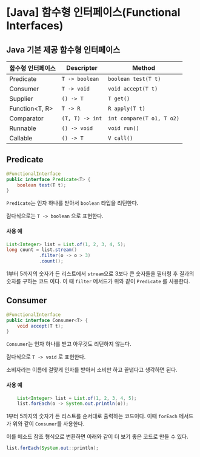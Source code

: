# [Java] 함수형 인터페이스(Functional Interfaces)

## Java 기본 제공 함수형 인터페이스

| **함수형 인터페이스**  | Descripter      | Method                    |
| -------------- | --------------- | ------------------------- |
| Predicate      | `T -> boolean`  | `boolean test(T t)`       |
| Consumer       | `T -> void`     | `void accept(T t)`        |
| Supplier       | `() -> T`       | `T get()`                 |
| Function<T, R> | `T -> R`        | `R apply(T t)`            |
| Comparator     | `(T, T) -> int` | `int compare(T o1, T o2)` |
| Runnable       | `() -> void`    | `void run()`              |
| Callable       | `() -> T`       | `V call()`                |

## Predicate

```java
@FunctionalInterface
public interface Predicate<T> {
    boolean test(T t);
}
```

`Predicate`는 인자 하나를 받아서 `boolean` 타입을 리턴한다.

람다식으로는 `T -> boolean` 으로 표현한다.

#### 사용 예

```java
List<Integer> list = List.of(1, 2, 3, 4, 5);
long count = list.stream()
            .filter(o -> o > 3)
            .count();
```

1부터 5까지의 숫자가 든 리스트에서 `stream`으로 3보다 큰 숫자들을 필터링 후 결과의 숫자를 구하는 코드 이다. 이 때 `filter` 메서드가 위와 같이 `Predicate` 를 사용한다.

## Consumer

```java
@FunctionalInterface
public interface Consumer<T> {
    void accept(T t);
}
```

`Consumer`는 인자 하나를 받고 아무것도 리턴하지 않는다.

람다식으로 `T -> void` 로 표현한다.

소비자라는 이름에 걸맞게 인자를 받아서 소비만 하고 끝낸다고 생각하면 된다.

#### 사용 예

```java
    List<Integer> list = List.of(1, 2, 3, 4, 5);
    list.forEach(o -> System.out.println(o));
```

1부터 5까지의 숫자가 든 리스트를 순서대로 출력하는 코드이다. 이때 `forEach` 메서드가 위와 같이 `Consumer`를 사용한다.

이를 메소드 참조 형식으로 변환하면 아래와 같이 더 보기 좋은 코드로 만들 수 있다.

```java
list.forEach(System.out::println);
```




